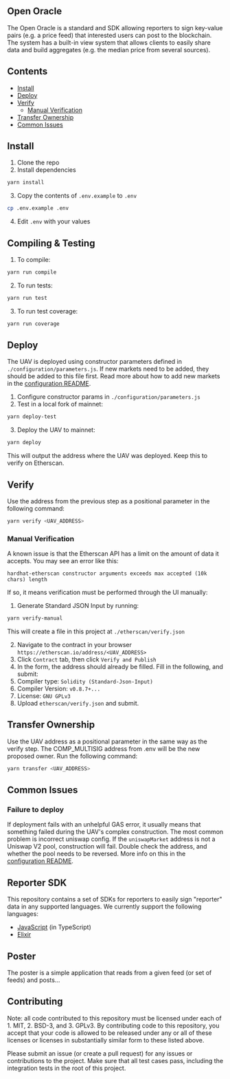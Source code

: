 ## Open Oracle

The Open Oracle is a standard and SDK allowing reporters to sign key-value pairs (e.g. a price feed) that interested users can post to the blockchain. The system has a built-in view system that allows clients to easily share data and build aggregates (e.g. the median price from several sources).

## Contents

- [Install](#install)
- [Deploy](#deploy)
- [Verify](#verify)
  - [Manual Verification](#manual-verification)
- [Transfer Ownership](#transfer-ownership)
- [Common Issues](#common-issues)

## Install

1. Clone the repo
2. Install dependencies

```sh
yarn install
```

3. Copy the contents of `.env.example` to `.env`

```sh
cp .env.example .env
```

4. Edit `.env` with your values

## Compiling & Testing

1. To compile:

```sh
yarn run compile
```

2. To run tests:

```sh
yarn run test
```

3. To run test coverage:

```sh
yarn run coverage
```

## Deploy

The UAV is deployed using constructor parameters defined in `./configuration/parameters.js`. If new markets need to be added, they should be added to this file first. Read more about how to add new markets in the [configuration README](./configuration/).

1. Configure constructor params in `./configuration/parameters.js`
2. Test in a local fork of mainnet:

```sh
yarn deploy-test
```

3. Deploy the UAV to mainnet:

```sh
yarn deploy
```

This will output the address where the UAV was deployed. Keep this to verify on Etherscan.

## Verify

Use the address from the previous step as a positional parameter in the following command:

```sh
yarn verify <UAV_ADDRESS>
```

### Manual Verification

A known issue is that the Etherscan API has a limit on the amount of data it accepts. You may see an error like this:

`hardhat-etherscan constructor arguments exceeds max accepted (10k chars) length`

If so, it means verification must be performed through the UI manually:

1. Generate Standard JSON Input by running:

```sh
yarn verify-manual
```

This will create a file in this project at `./etherscan/verify.json`

2. Navigate to the contract in your browser `https://etherscan.io/address/<UAV_ADDRESS>`
3. Click `Contract` tab, then click `Verify and Publish`
4. In the form, the address should already be filled. Fill in the following, and submit:
5. Compiler type: `Solidity (Standard-Json-Input)`
6. Compiler Version: `v0.8.7+...`
7. License: `GNU GPLv3`
8. Upload `etherscan/verify.json` and submit.

## Transfer Ownership

Use the UAV address as a positional parameter in the same way as the verify step. The COMP_MULTISIG address from .env will be the new proposed owner. Run the following command:

```sh
yarn transfer <UAV_ADDRESS>
```

## Common Issues

### Failure to deploy

If deployment fails with an unhelpful GAS error, it usually means that something failed during the UAV's complex construction. The most common problem is incorrect uniswap config. If the `uniswapMarket` address is not a Uniswap V2 pool, construction will fail. Double check the address, and whether the pool needs to be reversed. More info on this in the [configuration README](./configuration/).

## Reporter SDK

This repository contains a set of SDKs for reporters to easily sign "reporter" data in any supported languages. We currently support the following languages:

- [JavaScript](./sdk/javascript/README.md) (in TypeScript)
- [Elixir](./sdk/typescript/README.md)

## Poster

The poster is a simple application that reads from a given feed (or set of feeds) and posts...

## Contributing

Note: all code contributed to this repository must be licensed under each of 1. MIT, 2. BSD-3, and 3. GPLv3. By contributing code to this repository, you accept that your code is allowed to be released under any or all of these licenses or licenses in substantially similar form to these listed above.

Please submit an issue (or create a pull request) for any issues or contributions to the project. Make sure that all test cases pass, including the integration tests in the root of this project.
